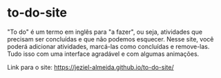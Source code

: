 # to-do-site
"To do" é um termo em inglês para "a fazer", ou seja, atividades que precisam ser concluídas e que não podemos esquecer. Nesse site, você poderá adicionar atividades, marcá-las como concluídas e remove-las. Tudo isso com uma interface agradável e com algumas animações.

Link para o site: https://jeziel-almeida.github.io/to-do-site/

